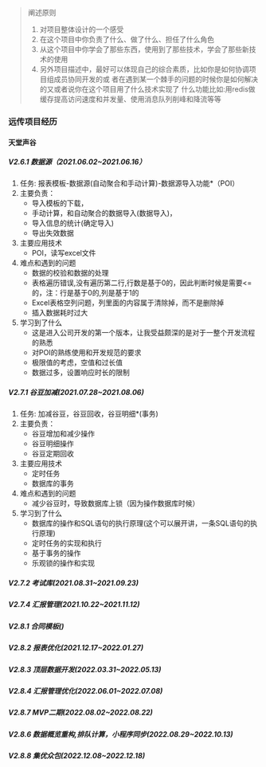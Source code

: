 > 阐述原则
> 1. 对项目整体设计的一个感受
> 2. 在这个项目中你负责了什么、做了什么、担任了什么角色
> 3. 从这个项目中你学会了那些东西，使用到了那些技术，学会了那些新技术的使用
> 4. 另外项目描述中，最好可以体现自己的综合素质，比如你是如何协调项目组成员协同开发的或
     者在遇到某一个棘手的问题的时候你是如何解决的又或者说你在这个项目用了什么技术实现了
     什么功能比如:用redis做缓存提高访问速度和并发量、使用消息队列削峰和降流等等



### 远传项目经历

#### 天堂声谷

##### V2.6.1 数据源（2021.06.02~2021.06.16）
1. 任务: 报表模板-数据源(自动聚合和手动计算)-数据源导入功能*（POI）
2. 主要负责：
   - 导入模板的下载，
   - 手动计算，和自动聚合的数据导入(数据导入)，
   - 导入信息的统计(确定导入)
   - 导出失效数据
3. 主要应用技术
   - POI，读写excel文件
4. 难点和遇到的问题
   - 数据的校验和数据的处理
   - 表格遍历错误,没有遍历第二行,行数是基于0的，因此判断时候是需要<=的，注：行是基于0的,列是基于1的
   - Excel表格空列问题，列里面的内容属于清除掉，而不是删除掉
   - 插入数据耗时过大
5. 学习到了什么
   - 这是进入公司开发的第一个版本，让我受益颇深的是对于一整个开发流程的熟悉
   - 对POI的熟练使用和开发规范的要求
   - 极限值的考虑，空值和过长值
   - 数据过多，设置响应时长的限制
  
##### V2.7.1 谷豆加减(2021.07.28~2021.08.06) 
1. 任务: 加减谷豆，谷豆回收，谷豆明细*(事务)
2. 主要负责：
   - 谷豆增加和减少操作
   - 谷豆明细操作
   - 谷豆定期回收
3. 主要应用技术
   - 定时任务
   - 数据库的事务
4. 难点和遇到的问题
   - 减少谷豆时，导致数据库上锁（因为操作数据库时候）
5. 学习到了什么
   - 数据库的操作和SQL语句的执行原理(这个可以展开讲，一条SQL语句的执行原理)
   - 定时任务的实现和执行
   - 基于事务的操作
   - 乐观锁的操作和实现
   
##### V2.7.2 考试库(2021.08.31~2021.09.23)
##### V2.7.4 汇报管理(2021.10.22~2021.11.12)
##### V2.8.1 合同模板()
##### V2.8.2 报表优化(2021.12.17~2022.01.27)
##### V2.8.3 顶层数据开发(2022.03.31~2022.05.13)
##### V2.8.4 汇报管理优化(2022.06.01~2022.07.08)
##### V2.8.7 MVP二期(2022.08.02~2022.08.22)
##### V2.8.6 数据概览重构,排队计算，小程序同步(2022.08.29~2022.10.13)
##### V2.8.8 集优众包(2022.12.08~2022.12.18)
